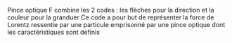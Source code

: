 Pince optique F combine les 2 codes : les flèches pour la direction et la couleur pour la granduer
Ce code a pour but de représenter la force de Lorentz ressentie par une particule emprisonné par une pince optique dont les caractéristiques sont définis
